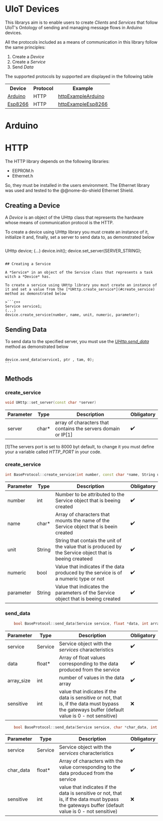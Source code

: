 # UIoT Devices

This librarys aim is to enable users to create *Clients* and *Services* that follow UIoT's Ontology of sending and managing message flows in Arduino devices.

All the protocols included as a means of communication in this library follow the same principles:

 1. Create a *Device*
 2. Create a *Service*
 3. Send *Data*

<!-- The documentation of the Ontology followed by this library can be found at @@link-ontologia -->


The supported protocols by supported are displayed in the following table  

<table>
<tr>
    <th>Device</th>
    <th>Protocol</th>
    <th>Example</th>
  </tr>
  <tr>
    <td rowspan = 1 ><a href="https://github.com/uiot/client_libraries/tree/master/UIoTDevices">Arduino</a></td>
    <td>HTTP</td>
      <td><a href="https://github.com/uiot/client_libraries/tree/master/UIoTDevices/examples/httpExampleArduino">httpExampleArduino</a></td>
  </tr>
  <tr>
    <td rowspan = 1><a href="https://github.com/uiot/client_libraries/tree/master/UIoTDevices_esp8266">Esp8266</a></td>
    <td>HTTP</td>
      <td><a href="https://github.com/uiot/client_libraries/tree/master/UIoTDevices_esp8266/examples/httpExampleEsp8266">httpExampleEsp8266</a></td>
  </tr>
  </table>


# Arduino

# HTTP

  The HTTP library depends on the following libraries:

  <!-- * PubSubClient.h -->
  * EEPROM.h
  * Ethernet.h

  <!-- TODO identificar nome do Ethernet shield -->
  So, they must be installed in the users environment. The Ethernet library was used and tested to the @@nome-do-shield Ethernet Shield.

  ## Creating a Device

  A *Device* is an object of the UHttp class that represents the hardware whose means of communication protocol is the HTTP.

  To create a device using UHttp library you must create an instance of it, initialize it and, finally, set a server to send data to, as demonstrated below

  >```c++
  UHttp device;
  (...)
  device.init();
  device.set_server(SERVER_STRING);
  ```

  ## Creating a Service

  A *Service* in an object of the Service class that represents a task witch a *Device* has.

  To create a service using UHttp library you must create an instance of it and set a value from the [*UHttp.create_service*](#create_service) method as demonstrated below

  >```c++
  Service service1;
  (...)
  device.create_service(number, name, unit, numeric, parameter);
  ```

  ## Sending Data

  To send data to the specified server, you must use the [*UHttp.send_data*](#send_data) method as demonstrated below

  >```c++
    device.send_data(service1, ptr , tam, 0);
    ```


## Methods

### create_service

```c++
void UHttp::set_server(const char *server)
```

| Parameter | Type | Description | Obligatory |
|-|-|-|-|
| server | char* | array of characters that contains the servers domain or IP[1] | :heavy_check_mark:

[1]The servers port is set to 8000 byt default, to change it you must define your a variable called *HTTP_PORT* in your code.

### create_service

```c++
int BaseProtocol::create_service(int number, const char *name, String unit, bool numeric, String parameter)
```

| Parameter | Type | Description | Obligatory |
|-|-|-|-|
| number | int | Number to be attributed to the Service object that is beeing created | :heavy_check_mark:
| name | char* | Array of characters that mounts the name of the Service object that is beein created| :heavy_check_mark:
| unit | String | String that contais the unit of the value that is produced by the Service object that is beeing createed | :heavy_check_mark:
| numeric | bool | Value that indicates if the data produced by the service is of a numeric type or not | :heavy_check_mark:
| parameter | String | Value that indicates the parameters of the Service object that is beeing created | :heavy_check_mark:


### send_data

```c++
    bool BaseProtocol::send_data(Service service, float *data, int array_size, int sensitive=0)
```

| Parameter | Type | Description | Obligatory |
|-|-|-|-|
| service | Service | Service object with the *services* characteristics | :heavy_check_mark:
| data | float* | Array of float values corresponding to the data produced from the service| :heavy_check_mark:
| array_size | int | number of values in the data array | :heavy_check_mark:
| sensitive | int | value that indicates if the data is sensitive or not, that is, if the data must bypass the gateways buffer (default value is 0 - not sensitive)| :x:


```c++
    bool BaseProtocol::send_data(Service service, char *char_data, int sensitive=0)
```

| Parameter | Type | Description | Obligatory |
|-|-|-|-|
| service | Service | Service object with the *services* characteristics | :heavy_check_mark:
| char_data | float* | Array of characters with the value corresponding to the data produced from the service| :heavy_check_mark:
| sensitive | int | value that indicates if the data is sensitive or not, that is, if the data must bypass the gateways buffer (default value is 0 - not sensitive)| :x:

<!-- TODO# Serial -->
